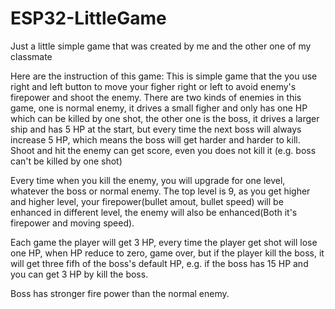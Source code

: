 # ESP32-LittleGame
Just a little simple game that was created by me and the other one of my classmate

Here are the instruction of this game: 
This is simple game that the you use right and left button to move your figher right or left to avoid enemy's firepower and shoot the enemy. 
There are two kinds of enemies in this game, one is normal enemy, it drives a small figher and only has one HP which can be killed by one shot, 
the other one is the boss, it drives a larger ship and has 5 HP at the start, but every time the next boss will always increase 5 HP, which means the boss will get harder and harder to kill. Shoot and hit the enemy can get score, 
even you does not kill it (e.g. boss can't be killed by one shot) 

Every time when you kill the enemy, you will upgrade for one level, whatever the boss or normal enemy. 
The top level is 9, as you get higher and higher level, your firepower(bullet amout, bullet speed) will be enhanced in different level,
the enemy will also be enhanced(Both it's firepower and moving speed). 

Each game the player will get 3 HP, 
every time the player get shot will lose one HP, when HP reduce to zero, game over, but if the player kill the boss, 
it will get three fifh of the boss's default HP, e.g. if the boss has 15 HP and you can get 3 HP by kill the boss. 

Boss has stronger fire power than the normal enemy.
